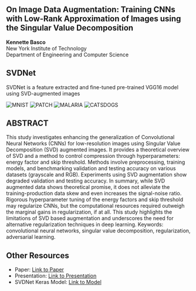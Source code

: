 ## On Image Data Augmentation: Training CNNs with Low-Rank Approximation of Images using the Singular Value Decomposition

**Kennette Basco**  
New York Institute of Technology  
Department of Engineering and Computer Science

## SVDNet
SVDNet is a feature extracted and fine-tuned pre-trained VGG16 model using SVD-augmented images

![MNIST](/resources/mnist.gif) ![PATCH](/resources/patch_camelyon.gif) ![MALARIA](/resources/malaria.gif) ![CATSDOGS](/resources/cats_vs_dogs.gif)

## ABSTRACT
This study investigates enhancing the generalization of Convolutional Neural Networks (CNNs) for low-resolution images using Singular Value Decomposition (SVD) augmented images. It provides a theoretical overview of SVD and a method to control compression through hyperparameters: energy factor and skip threshold. Methods involve preprocessing, training models, and benchmarking validation and testing accuracy on various datasets (grayscale and RGB). Experiments using SVD augmentation show degraded validation and testing accuracy. In summary, while SVD augmented data shows theoretical promise, it does not alleviate the training-production data skew and even increases the signal-noise ratio. Rigorous hyperparameter tuning of the energy factors and skip threshold may regularize CNNs, but the computational resources required outweigh the marginal gains in regularization, if at all. This study highlights the limitations of SVD based augmentation and underscores the need for alternative regularization techniques in deep learning.
Keywords: convolutional neural networks, singular value decomposition, regularization, adversarial learning.

## Other Resources
- Paper: [Link to Paper](https://tinyurl.com/kbasco-svd)
- Presentation: [Link to Presentation](https://tinyurl.com/kbasco-svd-ppt)
- SVDNet Keras Model: [Link to Model](https://tinyurl.com/kbasco-svd-model)
